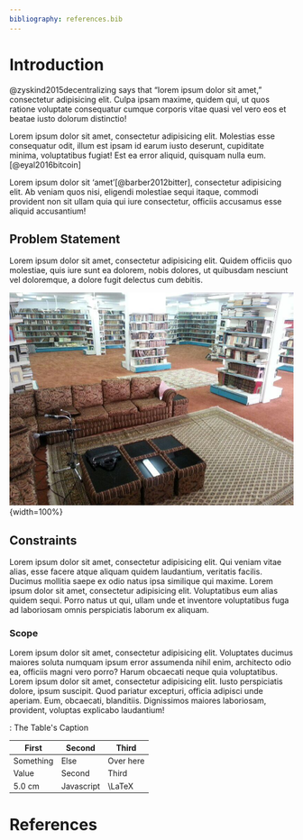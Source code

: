 ```yaml
---
bibliography: references.bib
---
```


# Introduction

@zyskind2015decentralizing says that “lorem ipsum dolor sit amet,” consectetur adipisicing elit. Culpa ipsam maxime, quidem qui, ut quos ratione voluptate consequatur cumque corporis vitae quasi vel vero eos et beatae iusto dolorum distinctio!

Lorem ipsum dolor sit amet, consectetur adipisicing elit. Molestias esse consequatur odit, illum est ipsam id earum iusto deserunt, cupiditate minima, voluptatibus fugiat! Est ea error aliquid, quisquam nulla eum.[@eyal2016bitcoin]

Lorem ipsum dolor sit ‘amet’[@barber2012bitter], consectetur adipisicing elit. Ab veniam quos nisi, eligendi molestiae sequi itaque, commodi provident non sit ullam quia qui iure consectetur, officiis accusamus esse aliquid accusantium!

## Problem Statement

Lorem ipsum dolor sit amet, consectetur adipisicing elit. Quidem officiis quo molestiae, quis iure sunt ea dolorem, nobis dolores, ut quibusdam nesciunt vel doloremque, a dolore fugit delectus cum debitis.

![Shaykh Rabee's Library](images/library.jpg){width=100%}

## Constraints

Lorem ipsum dolor sit amet, consectetur adipisicing elit. Qui veniam vitae alias, esse facere atque aliquam quidem laudantium, veritatis facilis. Ducimus mollitia saepe ex odio natus ipsa similique qui maxime. Lorem ipsum dolor sit amet, consectetur adipisicing elit. Voluptatibus eum alias quidem sequi. Porro natus ut qui, ullam unde et inventore voluptatibus fuga ad laboriosam omnis perspiciatis laborum ex aliquam.

### Scope

Lorem ipsum dolor sit amet, consectetur adipisicing elit. Voluptates ducimus maiores soluta numquam ipsum error assumenda nihil enim, architecto odio ea, officiis magni vero porro? Harum obcaecati neque quia voluptatibus. Lorem ipsum dolor sit amet, consectetur adipisicing elit. Iusto perspiciatis dolore, ipsum suscipit. Quod pariatur excepturi, officia adipisci unde aperiam. Eum, obcaecati, blanditiis. Dignissimos maiores laboriosam, provident, voluptas explicabo laudantium!

: The Table's Caption

| First       | Second     | Third                          |
| ----------- | ---------  | ------------------------------ |
| Something   | Else       | Over here                      |
| Value       | Second     | Third                          |
| 5.0 cm      | Javascript | \LaTeX                         |

# References
